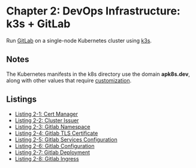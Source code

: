 # Chapter 2: DevOps Infrastructure: k3s + GitLab

Run [GitLab] on a single-node Kubernetes cluster using [k3s].

## Notes

The Kubernetes manifests in the k8s directory use the domain **apk8s.dev**, along with other values that require [customization].

## Listings

- [Listing 2-1: Cert Manager](/chapter-02/k8s/00-cluster/00-cert-manager-helm.yml)
- [Listing 2-2: Cluster Issuer](/chapter-02/k8s/00-cluster/05-cluster-issuer.yml)
- [Listing 2-3: Gitlab Namespace](/chapter-02/k8s/01-gitlab/00-namespace.yml)
- [Listing 2-4: Gitlab TLS Certificate](/chapter-02/k8s/01-gitlab/05-certs.yml)
- [Listing 2-5: Gitlab Services Configuration](/chapter-02/k8s/01-gitlab/10-services.yml)
- [Listing 2-6: Gitlab Configuration](/chapter-02/k8s/01-gitlab/20-configmap.yml)
- [Listing 2-7: Gitlab Deployment](/chapter-02/k8s/01-gitlab/40-deployment.yml)
- [Listing 2-8: Gitlab Ingress](/chapter-02/k8s/01-gitlab/50-ingress.yml)

[k3s]: https://k3s.io
[GitLab]: https://gitlab.com/gitlab-org/gitlab
[customization]: https://kubectl.docs.kubernetes.io/pages/app_management/introduction.html